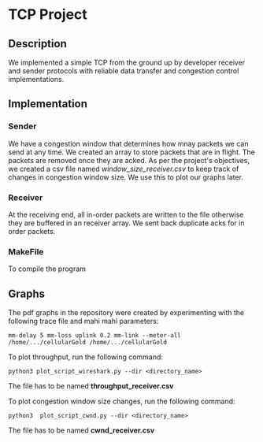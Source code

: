 # TCP Project

## Description
We implemented a simple TCP from the ground up by developer receiver and sender protocols with reliable data transfer and congestion control implementations.

## Implementation

### Sender
We have a congestion window that determines how mnay packets we can send at any time. 
We created an array to store packets that are in flight. The packets are removed once they are acked. As per the project's objectives, we created a csv file named *window_size_receiver.csv* to keep track of changes in congestion window size. We use this to plot our graphs later. 

### Receiver
At the receiving end, all in-order packets are written to the file otherwise they are buffered in an receiver array. We sent back duplicate acks for in order packets.

### MakeFile
To compile the program


## Graphs
The pdf graphs in the repository were created by experimenting with the following trace file and mahi mahi parameters:
```
mm-delay 5 mm-loss uplink 0.2 mm-link --meter-all /home/.../cellularGold /home/.../cellularGold
```
To plot throughput, run the following command:
```
python3 plot_script_wireshark.py --dir <directory_name>
```
The file has to be named **throughput_receiver.csv**

To plot congestion window size changes, run the following command:
```
python3  plot_script_cwnd.py --dir <directory_name>
```
The file has to be named **cwnd_receiver.csv**

